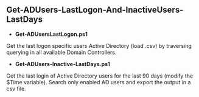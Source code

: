## Get-ADUsers-LastLogon-And-InactiveUsers-LastDays

- **Get-ADUsersLastLogon.ps1**

Get the last logon specific users Active Directory (load .csv) by traversing querying in all available Domain Controllers.

- **Get-ADUsers-Inactive-LastDays.ps1**

Get the last login of Active Directory users for the last 90 days (modify the $Time variable). Search only enabled AD users and export the output in a csv file.
